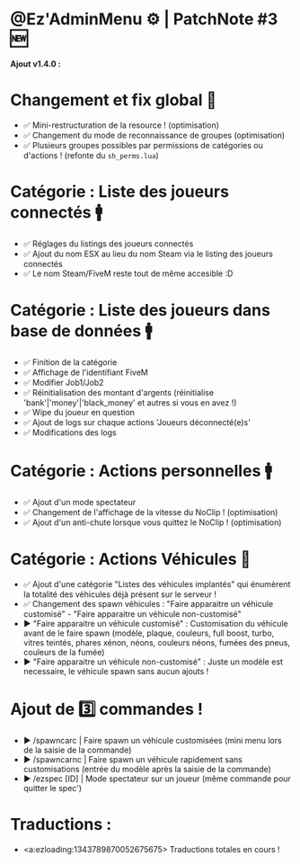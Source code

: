 # @Ez'AdminMenu ⚙️ | PatchNote #3 :new: 
**Ajout v1.4.0 :**

# Changement et fix global :repeat: 
- :white_check_mark: Mini-restructuration de la resource ! (optimisation)
- :white_check_mark: Changement du mode de reconnaissance de groupes (optimisation)
- :white_check_mark: Plusieurs groupes possibles par permissions de catégories ou d'actions ! (refonte du `sh_perms.lua`)

# Catégorie : Liste des joueurs connectés :mens:  
- :white_check_mark: Réglages du listings des joueurs connectés
- :white_check_mark: Ajout du nom ESX au lieu du nom Steam via le listing des joueurs connectés
- :white_check_mark: Le nom Steam/FiveM reste tout de même accesible :D 

# Catégorie : Liste des joueurs dans base de données :mens:  
- :white_check_mark: Finition de la catégorie
- :white_check_mark: Affichage de l'identifiant FiveM
- :white_check_mark: Modifier Job1/Job2
- :white_check_mark: Réinitialisation des montant d'argents (réinitialise 'bank'|'money'|'black_money' et autres si vous en avez !)
- :white_check_mark: Wipe du joueur en question
- :white_check_mark: Ajout de logs sur chaque actions 'Joueurs déconnecté(e)s'
- :white_check_mark: Modifications des logs

# Catégorie : Actions personnelles :mens:
- :white_check_mark: Ajout d'un mode spectateur
- :white_check_mark: Changement de l'affichage de la vitesse du NoClip ! (optimisation)
- :white_check_mark: Ajout d'un anti-chute lorsque vous quittez le NoClip ! (optimisation)

# Catégorie : Actions Véhicules :blue_car:  
- :white_check_mark: Ajout d'une catégorie "Listes des véhicules implantés" qui énumèrent la totalité des véhicules déjà présent sur le serveur !
- :white_check_mark: Changement des spawn véhicules : "Faire apparaitre un véhicule customisé" - "Faire apparaitre un véhicule non-customisé"
- :arrow_forward: "Faire apparaitre un véhicule customisé" : Customisation du véhicule avant de le faire spawn (modèle, plaque, couleurs, full boost, turbo, vitres teintés, phares xénon,  néons, couleurs néons, fumées des pneus, couleurs de la fumée)
- :arrow_forward: "Faire apparaitre un véhicule non-customisé" : Juste un modèle est necessaire, le véhicule spawn sans aucun ajouts !

# Ajout de :three: commandes !
- :arrow_forward: /spawncarc   | Faire spawn un véhicule customisées (mini menu lors de la saisie de la commande)
- :arrow_forward: /spawncarnc | Faire spawn un véhicule rapidement sans customisations (entrée du modèle après la saisie de la commande)
- :arrow_forward: /ezspec [ID]   | Mode spectateur sur un joueur (même commande pour quitter le spec')

# Traductions :
- <a:ezloading:1343789870052675675> Traductions totales en cours ! 
